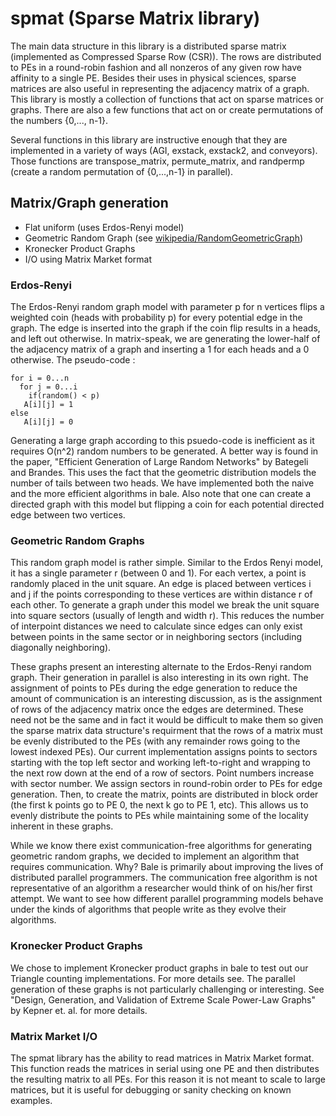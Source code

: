# spmat (Sparse Matrix library)

The main data structure in this library is a distributed sparse matrix
(implemented as Compressed Sparse Row (CSR)). The rows are distributed
to PEs in a round-robin fashion and all nonzeros of any given row have
affinity to a single PE. Besides their uses in physical sciences,
sparse matrices are also useful in representing the adjacency matrix
of a graph. This library is mostly a collection of functions that act
on sparse matrices or graphs. There are also a few functions that act
on or create permutations of the numbers {0,..., n-1}.

Several functions in this library are instructive enough that they are
implemented in a variety of ways (AGI, exstack, exstack2, and
conveyors). Those functions are transpose_matrix, permute_matrix, and
randpermp (create a random permutation of {0,...,n-1} in parallel).

## Matrix/Graph generation
* Flat uniform (uses Erdos-Renyi model)
* Geometric Random Graph (see [wikipedia/RandomGeometricGraph](https://en.wikipedia.org/wiki/Random_geometric_graph))
* Kronecker Product Graphs
* I/O using Matrix Market format

### Erdos-Renyi
The Erdos-Renyi random graph model with parameter p for
n vertices flips a weighted coin (heads with probability p) for every
potential edge in the graph. The edge is inserted into the graph if
the coin flip results in a heads, and left out otherwise. In
matrix-speak, we are generating the lower-half of the adjacency matrix
of a graph and inserting a 1 for each heads and a 0 otherwise. The
pseudo-code :

    for i = 0...n
      for j = 0...i
        if(random() < p)
	   A[i][j] = 1
	else
	   A[i][j] = 0

Generating a large graph according to this psuedo-code is inefficient
as it requires O(n^2) random numbers to be generated. A better way is
found in the paper, "Efficient Generation of Large Random Networks" by
Bategeli and Brandes. This uses the fact that the geometric
distribution models the number of tails between two heads. We have
implemented both the naive and the more efficient algorithms in
bale. Also note that one can create a directed graph with this model
but flipping a coin for each potential directed edge between two
vertices.

### Geometric Random Graphs

This random graph model is rather simple. Similar to the Erdos Renyi
model, it has a single parameter r (between 0 and 1). For each vertex,
a point is randomly placed in the unit square. An edge is placed
between vertices i and j if the points corresponding to these vertices
are within distance r of each other. To generate a graph under this
model we break the unit square into square sectors (usually of length
and width r). This reduces the number of interpoint distances we need
to calculate since edges can only exist between points in the same
sector or in neighboring sectors (including diagonally neighboring).

These graphs present an interesting alternate to the Erdos-Renyi
random graph. Their generation in parallel is also interesting in its
own right. The assignment of points to PEs during the edge generation
to reduce the amount of communication is an interesting discussion, as
is the assignment of rows of the adjacency matrix once the edges are
determined. These need not be the same and in fact it would be
difficult to make them so given the sparse matrix data structure's
requirment that the rows of a matrix must be evenly distributed to the
PEs (with any remainder rows going to the lowest indexed PEs). Our
current implementation assigns points to sectors starting with the top
left sector and working left-to-right and wrapping to the next row
down at the end of a row of sectors. Point numbers increase with
sector number. We assign sectors in round-robin order to PEs for edge
generation. Then, to create the matrix, points are distributed in
block order (the first k points go to PE 0, the next k go to PE 1,
etc). This allows us to evenly distribute the points to PEs while
maintaining some of the locality inherent in these graphs.

While we know there exist communication-free algorithms for generating
geometric random graphs, we decided to implement an algorithm that
requires communication. Why? Bale is primarily about improving the
lives of distributed parallel programmers. The communication free
algorithm is not representative of an algorithm a researcher would
think of on his/her first attempt. We want to see how different
parallel programming models behave under the kinds of algorithms that
people write as they evolve their algorithms.

### Kronecker Product Graphs

We chose to implement Kronecker product graphs in bale to test out our Triangle counting implementations.
For more details see. The parallel generation of these graphs is not particularly challenging or interesting. See
"Design, Generation, and Validation of Extreme Scale Power-Law Graphs"
by Kepner et. al. for more details.

### Matrix Market I/O

The spmat library has the ability to read
matrices in Matrix Market format. This function reads the matrices in serial
using one PE and then distributes the resulting matrix to all PEs. For
this reason it is not meant to scale to large matrices, but it is
useful for debugging or sanity checking on known examples.